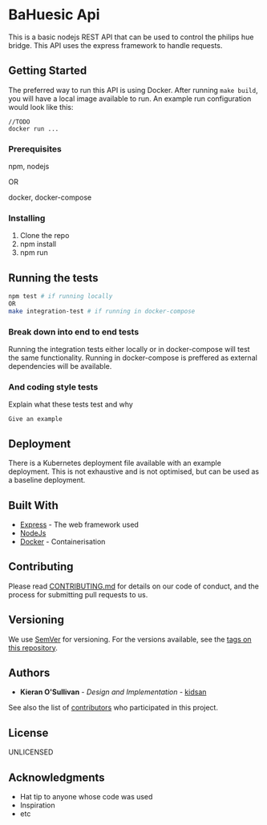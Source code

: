 # BaHuesic Api

This is a basic nodejs REST API that can be used to control the philips hue bridge. This API uses the express framework to handle requests.

## Getting Started

The preferred way to run this API is using Docker. After running
```make build```, you will have a local image available to run. An example run configuration would look like this:

```docker
//TODO
docker run ...
```

### Prerequisites

npm, nodejs

OR

docker, docker-compose

### Installing

1. Clone the repo
2. npm install
3. npm run

## Running the tests

```bash
npm test # if running locally
OR
make integration-test # if running in docker-compose
```

### Break down into end to end tests

Running the integration tests either locally or in docker-compose will test the same functionality. Running in docker-compose is preffered as external dependencies will be available.

### And coding style tests

Explain what these tests test and why

```
Give an example
```

## Deployment

There is a Kubernetes deployment file available with an example deployment. This is not exhaustive and is not optimised, but can be used as a baseline deployment.

## Built With

* [Express](https://expressjs.com/) - The web framework used
* [NodeJs](https://nodejs.org/en/) 
* [Docker](https://www.docker.com/) - Containerisation

## Contributing

Please read [CONTRIBUTING.md](TODO) for details on our code of conduct, and the process for submitting pull requests to us.

## Versioning

We use [SemVer](http://semver.org/) for versioning. For the versions available, see the [tags on this repository](TODO). 

## Authors

* **Kieran O'Sullivan** - *Design and Implementation* - [kidsan](http://kidsan.com)

See also the list of [contributors](TODO) who participated in this project.

## License

UNLICENSED

## Acknowledgments

* Hat tip to anyone whose code was used
* Inspiration
* etc

